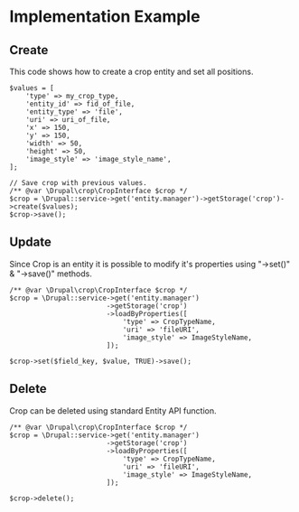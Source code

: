 # Implementation Example

## Create
This code shows how to create a crop entity and set all positions.

```
$values = [
    'type' => my_crop_type,
    'entity_id' => fid_of_file,
    'entity_type' => 'file',
    'uri' => uri_of_file,
    'x' => 150,
    'y' => 150,
    'width' => 50,
    'height' => 50,
    'image_style' => 'image_style_name',
];

// Save crop with previous values.
/** @var \Drupal\crop\CropInterface $crop */
$crop = \Drupal::service->get('entity.manager')->getStorage('crop')->create($values);
$crop->save();
```

## Update
Since Crop is an entity it is possible to modify it's properties using "->set()" & "->save()" methods.

```
/** @var \Drupal\crop\CropInterface $crop */
$crop = \Drupal::service->get('entity.manager')
                        ->getStorage('crop')
                        ->loadByProperties([
                            'type' => CropTypeName,
                            'uri' => 'fileURI',
                            'image_style' => ImageStyleName,
                        ]);
                        
$crop->set($field_key, $value, TRUE)->save();
```

## Delete
Crop can be deleted using standard Entity API function.

```
/** @var \Drupal\crop\CropInterface $crop */
$crop = \Drupal::service->get('entity.manager')
                        ->getStorage('crop')
                        ->loadByProperties([
                            'type' => CropTypeName,
                            'uri' => 'fileURI',
                            'image_style' => ImageStyleName,
                        ]);
                        
$crop->delete();
```
